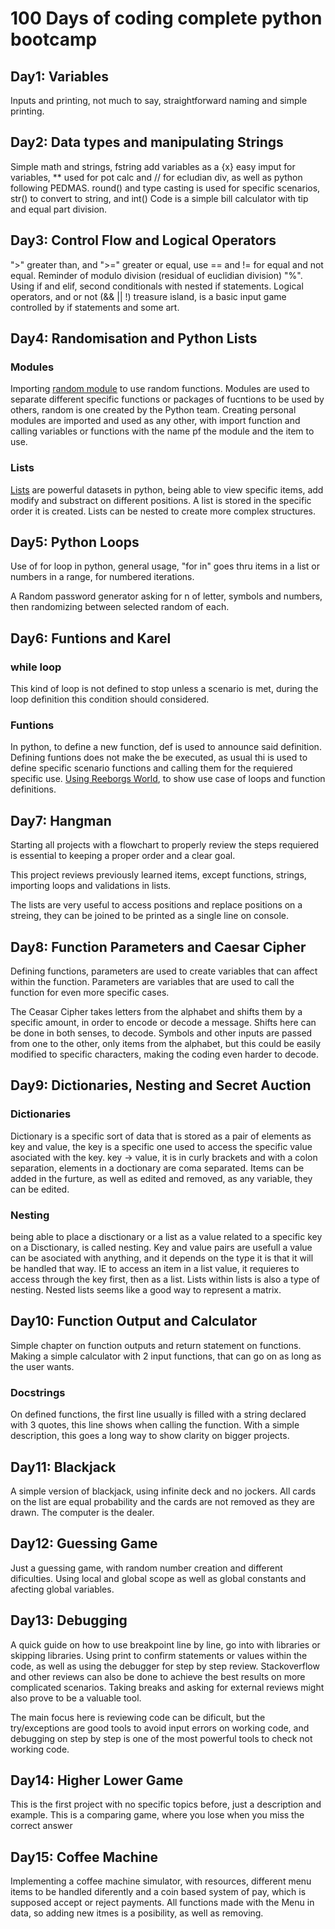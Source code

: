 # 100 Days of coding complete python bootcamp

## Day1: Variables
Inputs and printing, not much to say, straightforward naming and simple printing.

## Day2: Data types and manipulating Strings
Simple math and strings, fstring add variables as a {x} easy imput for variables, ** used for pot calc and // for ecludian div, as well as python following PEDMAS.
round() and type casting is used for specific scenarios, str() to convert to string, and int()
Code is a simple bill calculator with tip and equal part division. 

## Day3: Control Flow and Logical Operators
">" greater than, and ">=" greater or equal, use == and != for equal and not equal. Reminder of modulo division (residual of euclidian division) "%".
Using if and elif, second conditionals with nested if statements.
Logical operators, and or not (&& || !)
treasure island, is a basic input game controlled by if statements and some art.

## Day4: Randomisation and Python Lists

### Modules 
Importing [random module](https://docs.python.org/3/library/random.html) to use random functions.
Modules are used to separate different specific functions or packages of fucntions to be used by others, random is one created by the Python team.
Creating personal modules are imported and used as any other, with import function and calling variables or functions with the name pf the module and the item to use.

### Lists
[Lists](https://docs.python.org/3/tutorial/datastructures.html) are powerful datasets in python, being able to view specific items, add modify and substract on different positions. A list is stored in the specific order it is created.
Lists can be nested to create more complex structures.

## Day5: Python Loops
Use of for loop in python, general usage, "for in"  goes thru items in a list or numbers in a range, for numbered iterations.

A Random password generator asking for n of letter, symbols and numbers, then randomizing between selected random of each.

## Day6: Funtions and Karel

### while loop
This kind of loop is not defined to stop unless a scenario is met, during the loop definition this condition should considered.

### Funtions
In python, to define a new function, def is used to announce said definition.
Defining funtions does not make the be executed, as usual thi is used to define specific scenario functions and calling them for the requiered specific use.
[Using Reeborgs World](https://reeborg.ca/reeborg.html?lang=en&mode=python&menu=worlds%2Fmenus%2Freeborg_intro_en.json&name=Hurdle%201&url=worlds%2Ftutorial_en%2Fhurdle1.json), to show use case of loops and function definitions.

## Day7: Hangman

Starting all projects with a flowchart to properly review the steps requiered is essential to keeping a proper order and a clear goal.

This project reviews previously learned items, except functions, strings, importing loops and validations in lists.

The lists are very useful to access positions and replace positions on a streing, they can be joined to be printed as a single line on console.

## Day8: Function Parameters and Caesar Cipher

Defining functions, parameters are used to create variables that can affect within the function. Parameters are variables that are used to call the function for even more specific cases.

The Ceasar Cipher takes letters from the alphabet and shifts them by a specific amount, in order to encode or decode a message. Shifts here can be done in both senses, to decode. Symbols and other inputs are passed from one to the other, only items from the alphabet, but this could be easily modified to specific characters, making the coding even harder to decode.

## Day9: Dictionaries, Nesting and Secret Auction

### Dictionaries
Dictionary is a specific sort of data that is stored as a pair of elements as key and value, the key is a specific one used to access the specific value asociated with the key.
key -> value, it is in curly brackets and with a colon separation, elements in a doctionary are coma separated. Items can be added in the furture, as well as edited and removed, as any variable, they can be edited.

### Nesting
being able to place a disctionary or a list as a value related to a specific key on a Disctionary, is called nesting. Key and value pairs are usefull a value can be asociated with anything, and it depends on the type it is that it will be handled that way. IE to access an item in a list value, it requieres to access through the key first, then as a list.
Lists within lists is also a type of nesting. Nested lists seems like a good way to represent a matrix.

## Day10: Function Output and Calculator

Simple chapter on function outputs and return statement on functions. Making a simple calculator with 2 input functions, that can go on as long as the user wants.

### Docstrings

On defined functions, the first line usually is filled with a string declared with 3 quotes, this line shows when calling the function. With a simple description, this goes a long way to show clarity on bigger projects.

## Day11: Blackjack
A simple version of blackjack, using infinite deck and no jockers. All cards on the list are equal probability and the cards are not removed as they are drawn. The computer is the dealer.

## Day12: Guessing Game
Just a guessing game, with random number creation and different dificulties. Using local and global scope as well as global constants and afecting global variables.

## Day13: Debugging
A quick guide on how to use breakpoint line by line, go into with libraries or skipping libraries. Using print to confirm statements or values within the code, as well as using the debugger for step by step review. Stackoverflow and other reviews can also be done to achieve the best results on more complicated scenarios. Taking breaks and asking for external reviews might also prove to be a valuable tool.

The main focus here is reviewing code can be dificult, but the try/exceptions are good tools to avoid input errors on working code, and debugging on step by step is one of the most powerful tools to check not working code.

## Day14: Higher Lower Game
This is the first project with no specific topics before, just a description and example.
This is a comparing game, where you lose when you miss the correct answer

## Day15: Coffee Machine
Implementing a coffee machine simulator, with resources, different menu items to be handled diferently and a coin based system of pay, which is supposed accept or reject payments.
All functions made with the Menu in data, so adding new itmes is a posibility, as well as removing.